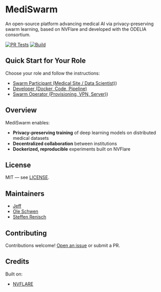 # MediSwarm

An open-source platform advancing medical AI via privacy-preserving swarm learning, based on NVFlare and developed with
the ODELIA consortium.

[![PR Tests](https://github.com/KatherLab/MediSwarm/actions/workflows/pr-test.yaml/badge.svg)](https://github.com/KatherLab/MediSwarm/actions/workflows/pr-test.yaml)
[![Build](https://github.com/KatherLab/MediSwarm/actions/workflows/update-apt-versions.yml/badge.svg)](https://github.com/KatherLab/MediSwarm/actions/workflows/update-apt-versions.yml)

## Quick Start for Your Role

Choose your role and follow the instructions:

- [Swarm Participant (Medical Site / Data Scientist)](assets/readme/README.participant.md))
- [Developer (Docker, Code, Pipeline)](assets/readme/README.developer.md)
- [Swarm Operator (Provisioning, VPN, Server)](assets/readme/README.operator.md))

## Overview

MediSwarm enables:

- **Privacy-preserving training** of deep learning models on distributed medical datasets
- **Decentralized collaboration** between institutions
- **Dockerized, reproducible** experiments built on NVFlare

## License

MIT — see [LICENSE](LICENSE).

## Maintainers

- [Jeff](https://github.com/Ultimate-Storm)
- [Ole Schwen](mailto:ole.schwen@mevis.fraunhofer.de)
- [Steffen Renisch](mailto:steffen.renisch@mevis.fraunhofer.de)

## Contributing

Contributions welcome! [Open an issue](https://github.com/KatherLab/MediSwarm/issues) or submit a PR.

## Credits

Built on:

- [NVFLARE](https://github.com/NVIDIA/NVFlare)

